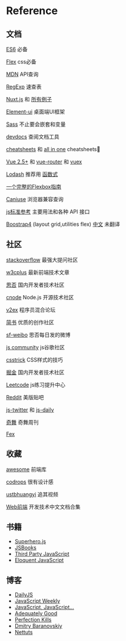 
# Reference
## 文档 <Badge text="0.10.1+" type="stable"/>

[ES6](http://es6.ruanyifeng.com/) 必备  

[Flex](http://www.ruanyifeng.com/blog/2015/07/flex-grammar.html) css必备

[MDN](https://developer.mozilla.org) API查询

[RegExp](https://www.jb51.net/shouce/jquery1.82/regexp.html) 速查表

[Nuxt.js](https://nuxtjs.org/)  和 [所有例子](https://github.com/nuxt/nuxt.js/tree/dev/examples)

[Element-ui](http://element.eleme.io/#/zh-CN) 桌面端UI框架

[Sass](https://sass-guidelin.es/zh/) 不止要会嵌套和变量

[devdocs](http://devdocs.io/) 查阅文档工具

[cheatsheets](https://devhints.io/) 和 [all in one](https://medium.freecodecamp.org/modern-frontend-hacking-cheatsheets-df9c2566c72a) cheatsheets 

[Vue 2.5+](https://cn.vuejs.org/index.html) 和 [vue-router](https://router.vuejs.org/) 和 [vuex](https://vuex.vuejs.org/)

[Lodash](https://lodash.com/) 推荐用 [函数式](https://github.com/lodash/lodash/wiki/FP-Guide) 

[一个完整的Flexbox指南](https://www.w3cplus.com/css3/a-guide-to-flexbox-new.html)

[Caniuse](https://caniuse.com/) 浏览器兼容查询

[js标准参考](http://javascript.ruanyifeng.com/) 主要用法和各种 API 接口

[Boostrap4](https://getbootstrap.com/) (layout grid,utilities flex) [中文](https://v4.bootcss.com/) 未翻译


## 社区 <Badge text="0.10.1+" type="error"/>
[stackoverflow](https://stackoverflow.com/) 最强大提问社区

[w3cplus](https://www.w3cplus.com/) 最新前端技术文章

[思否](https://segmentfault.com/) 国内开发者技术社区

[cnode](https://cnodejs.org/) Node.js 开源技术社区

[v2ex](https://www.v2ex.com/) 程序员混合论坛

[简书](https://www.jianshu.com/) 优质的创作社区

[sf-weibo](https://www.weibo.com/segmentfault?profile_ftype=1&is_all=1#_0) 思否每日发的微博

[js community](https://plus.google.com/communities/100875929141897651837) js谷歌社区

[csstrick](https://css-tricks.com/) CSS样式的技巧

[掘金](https://juejin.im/) 国内开发者技术社区

[Leetcode](https://leetcode.com/) js练习提升中心

[Reddit](https://www.reddit.com) 美版贴吧

[js-twitter](https://twitter.com/JavaScript) 和 [js-daily](https://twitter.com/JavaScriptDaily)

[奇舞](https://weekly.75team.com/) 奇舞周刊

[Fex](http://fex.baidu.com/)


## 收藏

[awesome](https://www.awesomes.cn/) 前端库

[codrops](https://tympanus.net/) 很有设计感

[ustbhuangyi](https://www.imooc.com/t/3017249) 追其视频

[Web前端](https://docschina.org/) 开发技术中文文档合集

## 书籍

  - [Superhero.js](http://superherojs.com/)
  - [JSBooks](http://jsbooks.revolunet.com/)
  - [Third Party JavaScript](http://manning.com/vinegar/)
  - [Eloquent JavaScript](http://eloquentjavascript.net/)

## 博客

  - [DailyJS](https://medium.com/dailyjs)
  - [JavaScript Weekly](http://javascriptweekly.com/)
  - [JavaScript, JavaScript...](http://javascriptweblog.wordpress.com/)
  - [Adequately Good](http://www.adequatelygood.com/)
  - [Perfection Kills](http://perfectionkills.com/)
  - [Dmitry Baranovskiy](http://dmitry.baranovskiy.com/)
  - [Nettuts](http://net.tutsplus.com/?s=javascript)
